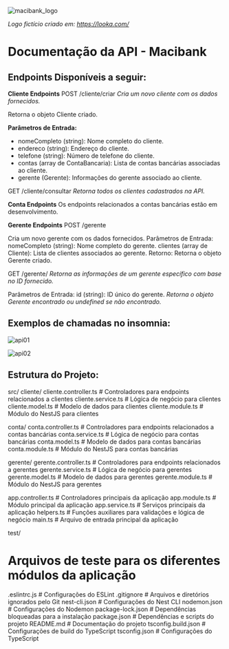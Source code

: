 ![macibank_logo](https://github.com/mscirl/macibank/assets/143663252/e7856599-660a-4db9-90e0-3f28779590ae)

_Logo fictício criado em: https://looka.com/_

# Documentação da API - Macibank

## Endpoints Disponíveis a seguir:

**Cliente Endpoints**
POST /cliente/criar
_Cria um novo cliente com os dados fornecidos._

Retorna o objeto Cliente criado.

**Parâmetros de Entrada:**
* nomeCompleto (string): Nome completo do cliente.
* endereco (string): Endereço do cliente.
* telefone (string): Número de telefone do cliente.
* contas (array de ContaBancaria): Lista de contas bancárias associadas ao cliente.
* gerente (Gerente): Informações do gerente associado ao cliente.


GET /cliente/consultar
_Retorna todos os clientes cadastrados na API._

**Conta Endpoints**
Os endpoints relacionados a contas bancárias estão em desenvolvimento.

**Gerente Endpoints**
POST /gerente

Cria um novo gerente com os dados fornecidos.
Parâmetros de Entrada:
nomeCompleto (string): Nome completo do gerente.
clientes (array de Cliente): Lista de clientes associados ao gerente.
Retorno: Retorna o objeto Gerente criado.

GET /gerente/
_Retorna as informações de um gerente específico com base no ID fornecido._

Parâmetros de Entrada:
id (string): ID único do gerente.
_Retorna o objeto Gerente encontrado ou undefined se não encontrado._


## Exemplos de chamadas no insomnia:

![api01](https://github.com/mscirl/macibank/assets/143663252/80094ff2-6548-4a17-aa21-b230585bc90f)

![api02](https://github.com/mscirl/macibank/assets/143663252/3c1a9950-6df3-4015-a28c-0252291b5432)


## Estrutura do Projeto:

src/
  cliente/
    cliente.controller.ts        # Controladores para endpoints relacionados a clientes
    cliente.service.ts           # Lógica de negócio para clientes
    cliente.model.ts             # Modelo de dados para clientes
    cliente.module.ts            # Módulo do NestJS para clientes

  conta/
    conta.controller.ts          # Controladores para endpoints relacionados a contas bancárias
    conta.service.ts             # Lógica de negócio para contas bancárias
    conta.model.ts               # Modelo de dados para contas bancárias
    conta.module.ts              # Módulo do NestJS para contas bancárias

  gerente/
    gerente.controller.ts        # Controladores para endpoints relacionados a gerentes
    gerente.service.ts           # Lógica de negócio para gerentes
    gerente.model.ts             # Modelo de dados para gerentes
    gerente.module.ts            # Módulo do NestJS para gerentes

  app.controller.ts              # Controladores principais da aplicação
  app.module.ts                  # Módulo principal da aplicação
  app.service.ts                 # Serviços principais da aplicação
  helpers.ts                     # Funções auxiliares para validações e lógica de negócio
  main.ts                        # Arquivo de entrada principal da aplicação

test/
  # Arquivos de teste para os diferentes módulos da aplicação

.eslintrc.js                      # Configurações do ESLint
.gitignore                        # Arquivos e diretórios ignorados pelo Git
nest-cli.json                     # Configurações do Nest CLI
nodemon.json                      # Configurações do Nodemon
package-lock.json                 # Dependências bloqueadas para a instalação
package.json                      # Dependências e scripts do projeto
README.md                         # Documentação do projeto
tsconfig.build.json               # Configurações de build do TypeScript
tsconfig.json                     # Configurações do TypeScript

